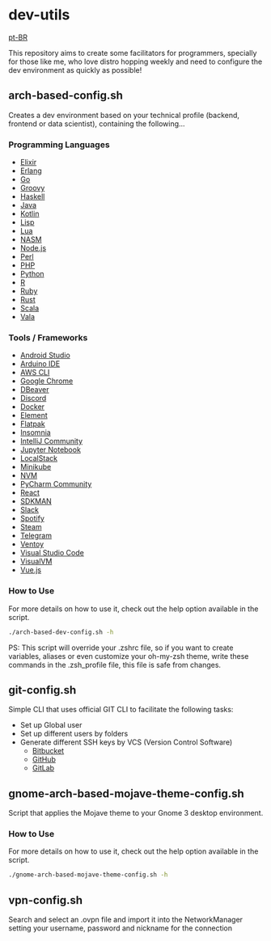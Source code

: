 # dev-utils

[pt-BR](README_ptBR.md)

This repository aims to create some facilitators for programmers, specially for those like me, who love distro hopping weekly and need to configure the dev environment as quickly as possible! 

## arch-based-config.sh

Creates a dev environment based on your technical profile (backend, frontend or data scientist), containing the following...

### Programming Languages

- [Elixir](https://elixir-lang.org)
- [Erlang](https://www.erlang.org)
- [Go](https://golang.org)
- [Groovy](https://groovy-lang.org)
- [Haskell](https://www.haskell.org)
- [Java](https://www.java.com)
- [Kotlin](https://kotlinlang.org)
- [Lisp](https://common-lisp.net)
- [Lua](http://www.lua.org)
- [NASM](https://www.nasm.us)
- [Node.js](https://nodejs.org)
- [Perl](https://www.perl.org)
- [PHP](https://www.php.net)
- [Python](https://www.python.org)
- [R](https://www.r-project.org)
- [Ruby](https://www.ruby-lang.org)
- [Rust](https://www.rust-lang.org)
- [Scala](https://www.scala-lang.org)
- [Vala](https://wiki.gnome.org/Projects/Vala)

### Tools / Frameworks

- [Android Studio](https://developer.android.com/studio)
- [Arduino IDE](https://www.arduino.cc/en/software)
- [AWS CLI](https://aws.amazon.com/cli)
- [Google Chrome](https://www.google.com/chrome)
- [DBeaver](https://dbeaver.io)
- [Discord](https://discord.com)
- [Docker](https://www.docker.com)
- [Element](https://matrix.org)
- [Flatpak](https://flatpak.org)
- [Insomnia](https://insomnia.rest)
- [IntelliJ Community](https://www.jetbrains.com/idea/download)
- [Jupyter Notebook](https://jupyter.org)
- [LocalStack](https://github.com/localstack/localstack)
- [Minikube](https://kubernetes.io)
- [NVM](https://github.com/nvm-sh/nvm)
- [PyCharm Community](https://www.jetbrains.com/pycharm/download)
- [React](https://reactjs.org)
- [SDKMAN](https://sdkman.io)
- [Slack](https://slack.com)
- [Spotify](https://www.spotify.com)
- [Steam](https://store.steampowered.com)
- [Telegram](https://telegram.org)
- [Ventoy](https://www.ventoy.net)
- [Visual Studio Code](https://code.visualstudio.com)
- [VisualVM](https://visualvm.github.io)
- [Vue.js](https://vuejs.org)

### How to Use

For more details on how to use it, check out the help option available in the script. 

```bash
./arch-based-dev-config.sh -h
```

PS: This script will override your .zshrc file, so if you want to create variables, aliases or even customize your oh-my-zsh theme, write these commands in the .zsh_profile file, this file is safe from changes.

## git-config.sh

Simple CLI that uses official GIT CLI to facilitate the following tasks:

- Set up Global user
- Set up different users by folders
- Generate different SSH keys by VCS (Version Control Software)
    - [Bitbucket](https://bitbucket.org/)
    - [GitHub](https://github.com/)
    - [GitLab](https://gitlab.com/)

## gnome-arch-based-mojave-theme-config.sh

Script that applies the Mojave theme to your Gnome 3 desktop environment.

### How to Use

For more details on how to use it, check out the help option available in the script. 

```bash
./gnome-arch-based-mojave-theme-config.sh -h
```

## vpn-config.sh

Search and select an .ovpn file and import it into the NetworkManager setting your username, password and nickname for the connection